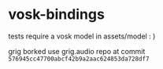 # vosk-bindings

tests require a vosk model in assets/model : )

grig borked use grig.audio repo at commit `576945cc47700abcf42b9a2aac624853da728df7`